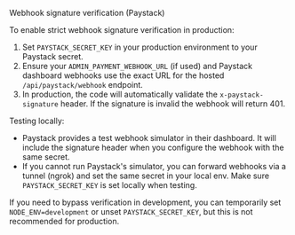 Webhook signature verification (Paystack)

To enable strict webhook signature verification in production:

1. Set `PAYSTACK_SECRET_KEY` in your production environment to your Paystack secret.
2. Ensure your `ADMIN_PAYMENT_WEBHOOK_URL` (if used) and Paystack dashboard webhooks use the exact URL for the hosted `/api/paystack/webhook` endpoint.
3. In production, the code will automatically validate the `x-paystack-signature` header. If the signature is invalid the webhook will return 401.

Testing locally:
- Paystack provides a test webhook simulator in their dashboard. It will include the signature header when you configure the webhook with the same secret.
- If you cannot run Paystack's simulator, you can forward webhooks via a tunnel (ngrok) and set the same secret in your local env. Make sure `PAYSTACK_SECRET_KEY` is set locally when testing.

If you need to bypass verification in development, you can temporarily set `NODE_ENV=development` or unset `PAYSTACK_SECRET_KEY`, but this is not recommended for production.
